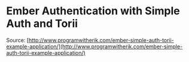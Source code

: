 # Ember Authentication with Simple Auth and Torii

Source: [http://www.programwitherik.com/ember-simple-auth-torii-example-application/](http://www.programwitherik.com/ember-simple-auth-torii-example-application/)